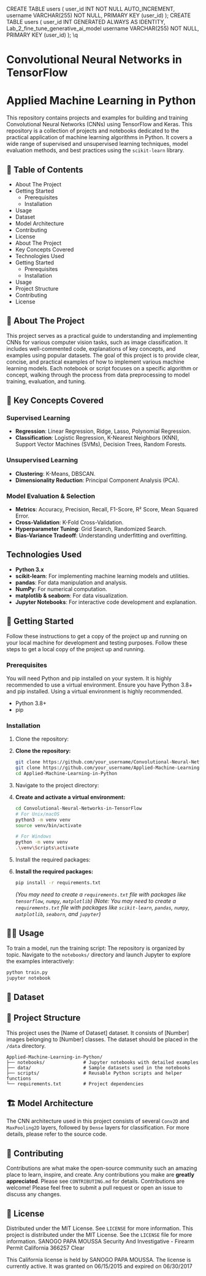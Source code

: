 CREATE TABLE users (
    user_id INT NOT NULL AUTO_INCREMENT,
    username VARCHAR(255) NOT NULL,
    PRIMARY KEY (user_id)
);
CREATE TABLE users (
    user_id INT GENERATED ALWAYS AS IDENTITY,
Lab_2_fine_tune_generative_ai_model    username VARCHAR(255) NOT NULL,
    PRIMARY KEY (user_id)
);
\q
# Convolutional Neural Networks in TensorFlow
# Applied Machine Learning in Python

This repository contains projects and examples for building and training Convolutional Neural Networks (CNNs) using TensorFlow and Keras.
This repository is a collection of projects and notebooks dedicated to the practical application of machine learning algorithms in Python. It covers a wide range of supervised and unsupervised learning techniques, model evaluation methods, and best practices using the `scikit-learn` library.

## 📖 Table of Contents

- About The Project
- Getting Started
  - Prerequisites
  - Installation
- Usage
- Dataset
- Model Architecture
- Contributing
- License
- About The Project
- Key Concepts Covered
- Technologies Used
- Getting Started
  - Prerequisites
  - Installation
- Usage
- Project Structure
- Contributing
- License

## 🌟 About The Project

This project serves as a practical guide to understanding and implementing CNNs for various computer vision tasks, such as image classification. It includes well-commented code, explanations of key concepts, and examples using popular datasets.
The goal of this project is to provide clear, concise, and practical examples of how to implement various machine learning models. Each notebook or script focuses on a specific algorithm or concept, walking through the process from data preprocessing to model training, evaluation, and tuning.

## 🧠 Key Concepts Covered

### Supervised Learning
- **Regression**: Linear Regression, Ridge, Lasso, Polynomial Regression.
- **Classification**: Logistic Regression, K-Nearest Neighbors (KNN), Support Vector Machines (SVMs), Decision Trees, Random Forests.

### Unsupervised Learning
- **Clustering**: K-Means, DBSCAN.
- **Dimensionality Reduction**: Principal Component Analysis (PCA).

### Model Evaluation & Selection
- **Metrics**: Accuracy, Precision, Recall, F1-Score, R² Score, Mean Squared Error.
- **Cross-Validation**: K-Fold Cross-Validation.
- **Hyperparameter Tuning**: Grid Search, Randomized Search.
- **Bias-Variance Tradeoff**: Understanding underfitting and overfitting.

##  Technologies Used

- **Python 3.x**
- **scikit-learn**: For implementing machine learning models and utilities.
- **pandas**: For data manipulation and analysis.
- **NumPy**: For numerical computation.
- **matplotlib & seaborn**: For data visualization.
- **Jupyter Notebooks**: For interactive code development and explanation.

## 🚀 Getting Started

Follow these instructions to get a copy of the project up and running on your local machine for development and testing purposes.
Follow these steps to get a local copy of the project up and running.

### Prerequisites

You will need Python and pip installed on your system. It is highly recommended to use a virtual environment.
Ensure you have Python 3.8+ and pip installed. Using a virtual environment is highly recommended.

- Python 3.8+
- pip

### Installation

1.  Clone the repository:
1.  **Clone the repository:**
    ```sh
    git clone https://github.com/your_username/Convolutional-Neural-Networks-in-TensorFlow.git
    git clone https://github.com/your_username/Applied-Machine-Learning-in-Python.git
    cd Applied-Machine-Learning-in-Python
    ```
2.  Navigate to the project directory:

2.  **Create and activate a virtual environment:**
    ```sh
    cd Convolutional-Neural-Networks-in-TensorFlow
    # For Unix/macOS
    python3 -m venv venv
    source venv/bin/activate

    # For Windows
    python -m venv venv
    .\venv\Scripts\activate
    ```
3.  Install the required packages:

3.  **Install the required packages:**
    ```sh
    pip install -r requirements.txt
    ```
    *(You may need to create a `requirements.txt` file with packages like `tensorflow`, `numpy`, `matplotlib`)*
    *(Note: You may need to create a `requirements.txt` file with packages like `scikit-learn`, `pandas`, `numpy`, `matplotlib`, `seaborn`, and `jupyter`)*

## 🏃‍♀️ Usage

To train a model, run the training script:
The repository is organized by topic. Navigate to the `notebooks/` directory and launch Jupyter to explore the examples interactively:
```sh
python train.py
jupyter notebook
```

## 💾 Dataset
## 📁 Project Structure

This project uses the [Name of Dataset] dataset. It consists of [Number] images belonging to [Number] classes. The dataset should be placed in the `/data` directory.
```
Applied-Machine-Learning-in-Python/
├── notebooks/              # Jupyter notebooks with detailed examples
├── data/                   # Sample datasets used in the notebooks
├── scripts/                # Reusable Python scripts and helper functions
└── requirements.txt        # Project dependencies
```

## 🏗️ Model Architecture

The CNN architecture used in this project consists of several `Conv2D` and `MaxPooling2D` layers, followed by `Dense` layers for classification. For more details, please refer to the source code.

## 🤝 Contributing

Contributions are what make the open-source community such an amazing place to learn, inspire, and create. Any contributions you make are **greatly appreciated**. Please see `CONTRIBUTING.md` for details.
Contributions are welcome! Please feel free to submit a pull request or open an issue to discuss any changes.

## 📄 License

Distributed under the MIT License. See `LICENSE` for more information.
This project is distributed under the MIT License. See the `LICENSE` file for more information.
SANOGO PAPA MOUSSA
Security And Investigative - Firearm Permit
California  366257   Clear

This California license is held by SANOGO PAPA MOUSSA. The license is currently active. It was granted on 06/15/2015 and expired on 06/30/2017
